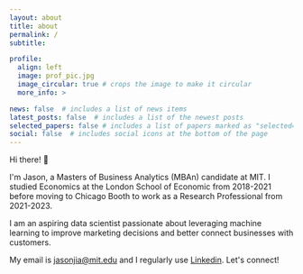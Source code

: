```yaml
---
layout: about
title: about
permalink: /
subtitle: 

profile:
  align: left
  image: prof_pic.jpg
  image_circular: true # crops the image to make it circular
  more_info: >

news: false  # includes a list of news items
latest_posts: false  # includes a list of the newest posts
selected_papers: false # includes a list of papers marked as "selected={true}"
social: false  # includes social icons at the bottom of the page
---
```


Hi there! 👋

I'm Jason, a Masters of Business Analytics (MBAn) candidate at MIT. I studied Economics at the London School of Economic from 2018-2021 before moving to Chicago Booth to work as a Research Professional from 2021-2023.

I am an aspiring data scientist passionate about leveraging machine learning to improve marketing decisions and better connect businesses with customers.

My email is [jasonjia@mit.edu](mailto:jasonjia@mit.edu) and I regularly use [Linkedin](https://www.linkedin.com/in/jasonjiajs/). Let's connect!
